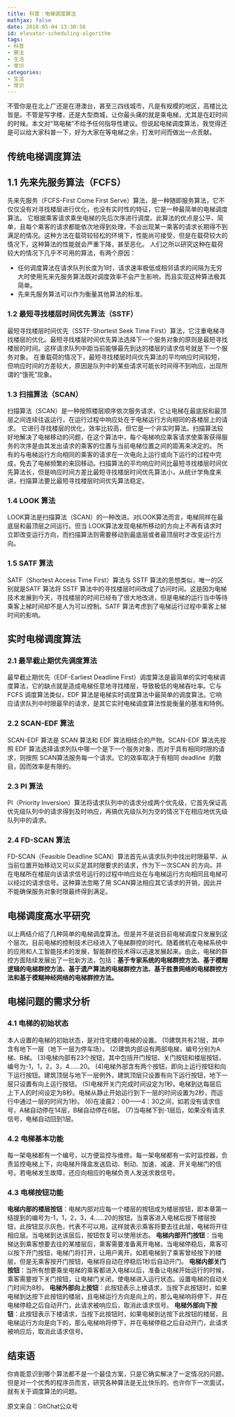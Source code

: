 ```yaml
---
title: 科普：电梯调度算法
mathjax: false
date: 2018-05-04 13:30:58
id: elevator-scheduling-algorithm 
tags:
- 科普
- 算法
- 生活
- 常识
categories:
- 生活
- 常识
---
```


不管你是在北上广还是在港澳台，甚至三四线城市，凡是有规模的地区，高楼比比皆是。不管是写字楼，还是大型商城，让你最头痛的就是乘电梯，尤其是在赶时间的时候。本文对“骂电梯”不给予任何指导性建议。但说起电梯调度算法，我觉得还是可以给大家科普一下，好为大家在等电梯之余，打发时间而做出一点贡献。

<!--- more --->

## 传统电梯调度算法

## 1.1 先来先服务算法（FCFS）

先来先服务（FCFS-First Come First Serve）算法，是一种随即服务算法，它不仅仅没有对寻找楼层进行优化，也没有实时性的特征，它是一种最简单的电梯调度算法。
它根据乘客请求乘坐电梯的先后次序进行调度。此算法的优点是公平、简单，且每个乘客的请求都能依次地得到处理，不会出现某一乘客的请求长期得不到满足的情况。这种方法在载荷较轻松的环境下，性能尚可接受，但是在载荷较大的情况下，这种算法的性能就会严重下降，甚至恶化。
人们之所以研究这种在载荷较大的情况下几乎不可用的算法，有两个原因：
-   任何调度算法在请求队列长度为1时，请求速率极低或相邻请求的间隔为无穷大时使用先来先服务算法既对调度效率不会产生影响，而且实现这种算法极其简单。
-   先来先服务算法可以作为衡量其他算法的标准。

### 1.2 最短寻找楼层时间优先算法（SSTF）

最短寻找楼层时间优先（SSTF-Shortest Seek Time First）算法，它注重电梯寻找楼层的优化。最短寻找楼层时间优先算法选择下一个服务对象的原则是最短寻找楼层的时间。这样请求队列中距当前能够最先到达的楼层的请求信号就是下一个服务对象。
在重载荷的情况下，最短寻找楼层时间优先算法的平均响应时间较短，但响应时间的方差较大，原因是队列中的某些请求可能长时间得不到响应，出现所谓的“饿死”现象。

### 1.3 扫描算法（SCAN）

扫描算法（SCAN）是一种按照楼层顺序依次服务请求，它让电梯在最底层和最顶层之间连续往返运行，在运行过程中响应处在于电梯运行方向相同的各楼层上的请求。
它进行寻找楼层的优化，效率比较高，但它是一个非实时算法。扫描算法较好地解决了电梯移动的问题，在这个算法中，每个电梯响应乘客请求使乘客获得服务的次序是由其发出请求的乘客的位置与当前电梯位置之间的距离来决定的。
所有的与电梯运行方向相同的乘客的请求在一次电向上运行或向下运行的过程中完成，免去了电梯频繁的来回移动。扫描算法的平均响应时间比最短寻找楼层时间优先算法长，但是响应时间方差比最短寻找楼层时间优先算法小，从统计学角度来讲，扫描算法要比最短寻找楼层时间优先算法稳定。

### 1.4 LOOK 算法

LOOK算法是扫描算法（SCAN）的一种改进。对LOOK算法而言，电梯同样在最底层和最顶层之间运行。但当 LOOK算法发现电梯所移动的方向上不再有请求时立即改变运行方向，而扫描算法则需要移动到最底层或者最顶层时才改变运行方向。

### 1.5 SATF 算法

SATF（Shortest Access Time First）算法与 SSTF 算法的思想类似，唯一的区别就是SATF 算法将 SSTF 算法中的寻找楼层时间改成了访问时间。这是因为电梯技术发展到今天，寻找楼层的时间已经有了很大地改进，但是电梯的运行当中等待乘客上梯时间却不是人为可以控制。SATF 算法考虑到了电梯运行过程中乘客上梯时间的影响。

## 实时电梯调度算法

### 2.1 最早截止期优先调度算法

最早截止期优先（EDF-Earliest Deadline First）调度算法是最简单的实时电梯调度算法，它的缺点就是造成电梯任意地寻找楼层，导致极低的电梯吞吐率。它与 FCFS 调度算法类似，EDF 算法是电梯实时调度算法中最简单的调度算法。它响应请求队列中时限最早的请求，是其它实时电梯调度算法性能衡量的基准和特例。

### 2.2 SCAN-EDF 算法

SCAN-EDF 算法是 SCAN 算法和 EDF 算法相结合的产物。SCAN-EDF 算法先按照 EDF 算法选择请求列队中哪一个是下一个服务对象，而对于具有相同时限的请求，则按照 SCAN算法服务每一个请求。它的效率取决于有相同 deadline  的数目，因而效率是有限的。

### 2.3 PI 算法

PI（Priority Inversion）算法将请求队列中的请求分成两个优先级，它首先保证高优先级队列中的请求得到及时响应，再搞优先级队列为空的情况下在相应地优先级队列中的请求。

### 2.4 FD-SCAN 算法

FD-SCAN（Feasible Deadline SCAN）算法首先从请求队列中找出时限最早、从当前位置开始移动又可以买足其时限要求的请求，作为下一次SCAN 的方向。并在电梯所在楼层向该请求信号运行的过程中响应处在与电梯运行方向相同且电梯可以经过的请求信号。这种算法忽略了用 SCAN算法相应其它请求的开销，因此并不能确保服务对象时限最终得到满足。

## 电梯调度高水平研究

以上两结介绍了几种简单的电梯调度算法。但是并不是说目前电梯调度只发展到这个层次。目前电梯的控制技术已经进入了电梯群控的时代。随着微机在电梯系统中的应用和人工智能技术的发展，智能群控技术得以迅速发展起来。由此，电梯的群控方面陆续发展出了一批新方法，包括：**基于专家系统的电梯群控方法、基于模糊逻辑的电梯群控方法、基于遗产算法的电梯群控方法、基于胜景网络的电梯群控方法和基于模糊神经网络的电梯群控方法。**

## 电梯问题的需求分析

### 4.1 电梯的初始状态

本人设置的电梯的初始状态，是对住宅楼的电梯的设置。
(1)建筑共有21层，其中含有地下一层（地下一层为停车场）。
(2)建筑内部设有两部电梯，编号分别为A梯、B梯。
(3)电梯内部有23个按钮，其中包括开门按钮、关门按钮和楼层按钮，编号为-1，1，2，3，4……20。
(4)电梯外部含有两个按钮，即向上运行按钮和向下运行按钮。建筑顶层与地下一层例外，建筑顶层只设置有向下运行按钮，地下一层只设置有向上运行按钮。
(5)电梯开关门完成时间设定为1秒。电梯到达每层后上下人的时间设定为8秒。电梯从静止开始运行到下一层的时间设置为2秒，而运行中通过一层的时间为1秒。
(6)在凌晨2：00——4：30之间，如若没有请求信号，A梯自动停在14层，B梯自动停在6层。
(7)当电梯下到-1层后，如果没有请求信号，电梯自动回到1层。

### 4.2 电梯基本功能

每一架电梯都有一个编号，以方便监控与维修。每一架电梯都有一实时监控器，负责监控电梯上下，向电梯升降盒发送启动、制动、加速、减速、开关电梯门的信号。若电梯发生故障，还应向相应的电梯负责人发送求救信号。

### 4.3 电梯按钮功能

**电梯内部的楼层按钮**：电梯内部对应每一个楼层的按钮成为楼层按钮，即本章第一结提到的编号为-1，1，2，3，4……20的按钮。当乘客进入电梯后按下楼层按钮，此按钮显示灰色，代表不可以用。这样就表示乘客将要去往此层，电梯将开往相应层。当电梯到达该层后，按钮恢复可以使用状态。
**电梯内部开门按钮**：当电梯达到乘客想要去往的某楼层后，乘客需要准备离开电梯，当电梯停稳后，乘客可以按下开门按钮，电梯门将打开，让用户离开。如若电梯到了乘客曾经按下的楼层，但是无乘客按开门按钮，电梯将自动在停稳后1秒后自动开门。
**电梯内部关门按钮**：当所有想要乘坐电梯的乘客都进入电梯以后，准备让电梯开始运行的时候，乘客需要按下关门按钮，让电梯门关闭，使电梯进入运行状态。设置电梯的自动关门时间为8秒。
**电梯外部向上按钮**：此按钮表示上楼请求，当按下此按钮时，如果电梯到达按下此按钮的楼层，且电梯运行方向是向上的，那么电梯响将停下，并在电梯停稳之后自动开门，此请求被响应后，取消此请求信号。
**电梯外部向下按钮**：此按钮表示下楼请求，当按下此按钮时，如果电梯到达按下此按钮的楼层，且电梯运行方向是向下的，那么电梯响将停下，并在电梯停稳之后自动开门，此请求被响应后，取消此请求信号。

## 结束语

你肯能意识到哪个算法都不是一个最佳方案，只是它确实解决了一定情况的问题。但是对一个优秀的程序员而言，研究各种算法是无比快乐的。也许你下一次面试，就有关于调度算法的问题。



原文来自：GitChat公众号